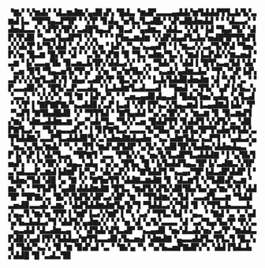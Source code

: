 ▝▇▞▝▞▆▟▞▝▟▃▆▟▇▞▄▟▊▟▚▝█▟▃▝▆▟▛▃▃▃▄▟▟▞▆▜▟▟▟▜▜▃▙▜▞▃▆▟▐▃▝▜▛▜▄▃▛▜▛▝▝▞▛▝▊▟▄▝▅▜▃▜▃▟█▞▝▟▚▟█▟▅▟▟▝▝▝▟▃▃▞▝▟▅▟▃▃▚▝▟▜▚▜▛▞▃▟█▜▄▃▛▝▉▃▞▝▄▟▆▃▝▟▟▃▝▞▟▝▐▟▝▜▄▞▜▞▝▟▛▞▛▟▉▝▚▃▄▜▄▟▛▜▝▞▄▝▝▝▐▜▅▃▆▟▆▝▞▟▛▟▄▟▜▃▙▞▅▟█▜▛▜▜▟▜▞▞▟▞▛▐▞▜▞▟▟▝▃▚▞▞▞▅▝▐▟▚▝▚▃▚▃▄▟▜▝▐▝▆▃▞▞▃▞▜▞▛▟▝▜▅▞▛▞▅▝█▃▆▝█▞▛▝▟▝▝▃▜▞▚▛▇▝▉▝▜▃▚▟▆▞▜▃▚▝▆▟▐▃▛▟▞▞▆▃▅▟▝▃▆▝▐▞▃▃▄▜▙▝▉▃▅▃▙▜▛▞▟▟▃▞▞▝▝▃▝▜▟▞▚▝▟▟▐▝█▜▚▃▄▜▟▝▟▞▝▃▅▝▉▜▝▜▄▃▅▜▞▜▚▞▝▞▅▝▚▞▆▜▙▞▞▝▚▃▟▞▄▟▆▃▙▞▝▜▚▝▚▛▐▟▚▃▛▞▞▞▆▜▃▟▚▜▝▟▄▞▃▟▛▞▛▝█▃▚▞▞▝▐▃▙▜▟▟▉▟▅▟▆▝▟▝▚▜▝▃▝▝▛▃▃▟▉▞▚▝█▜▞▃▛▃▃▟▄▝▐▃▙▟▆▜▃▟▃▃▟▝▝▜▅▟▝▃▜▜▞▝▄▛▐▞▙▃▚▝▃▃▚▝▝▞▞▞▚▝▜▝▇▝▐▟▚▞▚▝▝▃▅▃▄▟▊▟▄▃▟▝█▟▄▜▅▞▄▟▄▝▄▜▃▟▝▝▞▛▐▝▇▛▇▛▇▞▚▃▟▟▊▞▃▛▐▃▟▝▞▛▐▜▚▃▚▜▄▃▆▟▐▃▄▟▇▟▐▟▞▝▛▝▚▟▜▝▇▜▙▟█▟▊▝▞▝▜▜▜▟▝▝▇▜▄▟▟▝▚▞▃▜▛▞▚▝▆▃▆▝▊▝▉▃▆▟▜▞▆▞▝▟▆▃▟▟▆▃▆▝▄▞▚▟▞▜▃▝▜▞▞▃▅▝█▟▟▜▜▝▊▟▟▜▝▞▟▜▞▃▝▟▉▛▇▜▃▞▃▝▜▞▄▃▃▟▚▝▐▝▊▛▇▜▃▞▃▃▃▜▞▜▙▞▚▞▟▜▄▜▛▜▚▟▅▜▜▟▞▃▜▜▟▟▇▞▃▃▛▜▃▟▟▟▉▜▞▃▚▟▅▟▇▟▄▟▅▝▚▃▚▟▆▜▟▃▚▃▛▜▝▝▄▟▃▞▄▝▅▃▚▞▙▞▆▟▞▝▚▝▃▜▜▝▆▟▚▟▜▟▛▝▄▜▞▃▚▟▊▜▛▞▙▟▅▞▟▟▅▟▄▃▝▛▐▞▚▛▐▝▟▞▜▃▄▝▜▛▇▜▝▃▃▝▛▜▞▞▄▝▅▞▙▜▃▟▛▜▃▟▟▟▇▝▐▝▄▜▙▜▅▟▚▝▝▞▚▜▛▞▝▟▄▃▚▟▄▝▚▞▄▝█▜▄▝█▝▐▞▙▟▟▜▄▃▜▛▐▞▃▟▇▃▚▜▛▃▚▟▃▃▛▃▆▟▐▟▆▛▐▞▚▞▝▟▞▃▛▞▝▝▇▜▟▟▜▝▚▃▄▞▜▛▐▟▃▟▛▟▟▛▐▝▜▟▅▞▜▟▝▟█▝▄▝▇▝▞▝▇▜▅▜▜▝▟▟▇▃▆▟▇▝▊▝▟▃▆▜▝▞▜▟▉▟▚▃▆▝▆▞▚▝▝▜▜▟▜▝▄▟▊▟▟▟▆▟▇▝█▜▃▝▆▟▜▞▟▜▞▟▉▜▙▞▙▞▄▞▆▞▚▜▝▟▟▜▛▝▜▛▇▞▃▝█▞▚▜▟▜▞▟▛▃▞▟▛▝▆▝▝▜▜▟▆▞▃▜▟▝▃▃▟▜▃▃▆▝▜▟▟▃▅▟▉▃▃▟▞▃▆▞▝▟▟▜▟▟▆▟▆▜▄▜▞▜▝▜▟▟▃▞▞▜▟▝▊▝▞▜▜▃▙▃▃▃▙▞▄▃▜▝▆▞▅▝▛▛▐▝▆▛▐▃▞▞▆▛▐▝▚▝▃▞▝▜▜▃▜▟▝▝▄▃▝▝▇▟▝▃▝▃▚▟▚▞▙▃▙▟▃▞▜▝▟▟▜▞▄▟▆▞▞▝▞▝▅▝▟▝▄▜▞▃▃▃▝▟▝▃▞▜▄▞▙▞▛▝▛▞▃▝▄▃▟▟▝▟▃▟▆▃▄▝▞▝▟▜▟▞▟▜▃▟▛▝▚▃▄▟▊▝▅▞▟▃▟▞▅▞▃▞▛▝▆▟▟▃▛▟▉▞▄▟▐▜▚▜▟▟▄▞▆▜▜▃▃▟▊▞▙▃▅▟▝▟▆▟▇▝▄▃▃▟▟▜▃▜▜▃▜▝█▃▚▟▝▜▟▞▚▃▚▝▉▝▆▝▉▟▚▟▝▃▝▝▇▞▄▝▚▝▚▞▙▃▅▛▇▟▛▞▚▝▟▟▐▜▟▃▙▞▟▟█▝█▝▃▟▃▜▉
